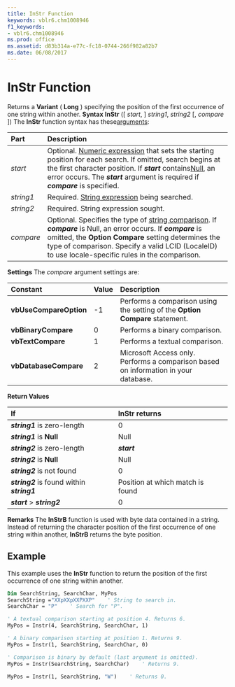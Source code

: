 ```yaml
---
title: InStr Function
keywords: vblr6.chm1008946
f1_keywords:
- vblr6.chm1008946
ms.prod: office
ms.assetid: d83b314a-e77c-fc18-0744-266f982a82b7
ms.date: 06/08/2017
---
```



# InStr Function



Returns a **Variant** ( **Long** ) specifying the position of the first occurrence of one string within another.
 **Syntax**
 **InStr** ([ _start_, ] _string1_, _string2_ [, _compare_ ])
The **InStr** function syntax has these[arguments](vbe-glossary.md):


|**Part**|**Description**|
|:-----|:-----|
| _start_|Optional. [Numeric expression](vbe-glossary.md) that sets the starting position for each search. If omitted, search begins at the first character position. If **_start_** contains[Null](vbe-glossary.md), an error occurs. The **_start_** argument is required if **_compare_** is specified.|
| _string1_|Required. [String expression](vbe-glossary.md) being searched.|
| _string2_|Required. String expression sought.|
| _compare_|Optional. Specifies the type of [string comparison](vbe-glossary.md). If **_compare_** is Null, an error occurs. If **_compare_** is omitted, the **Option** **Compare** setting determines the type of comparison. Specify a valid LCID (LocaleID) to use locale-specific rules in the comparison.|
 **Settings**
The  _compare_ argument settings are:


|**Constant**|**Value**|**Description**|
|:-----|:-----|:-----|
|**vbUseCompareOption**|-1|Performs a comparison using the setting of the **Option Compare** statement.|
|**vbBinaryCompare**|0|Performs a binary comparison.|
|**vbTextCompare**|1|Performs a textual comparison.|
|**vbDatabaseCompare**|2|Microsoft Access only. Performs a comparison based on information in your database.|
 **Return Values**


|**If**|**InStr returns**|
|:-----|:-----|
|**_string1_** is zero-length|0|
|**_string1_** is **Null**|Null|
|**_string2_** is zero-length|**_start_**|
|**_string2_** is **Null**|Null|
|**_string2_** is not found|0|
|**_string2_** is found within **_string1_**|Position at which match is found|
|**_start_** > **_string2_**|0|
 **Remarks**
The **InStrB** function is used with byte data contained in a string. Instead of returning the character position of the first occurrence of one string within another, **InStrB** returns the byte position.

## Example

This example uses the **InStr** function to return the position of the first occurrence of one string within another.


```vb
Dim SearchString, SearchChar, MyPos
SearchString ="XXpXXpXXPXXP"    ' String to search in.
SearchChar = "P"    ' Search for "P".

' A textual comparison starting at position 4. Returns 6.
MyPos = Instr(4, SearchString, SearchChar, 1)    

' A binary comparison starting at position 1. Returns 9.
MyPos = Instr(1, SearchString, SearchChar, 0)

' Comparison is binary by default (last argument is omitted).
MyPos = Instr(SearchString, SearchChar)    ' Returns 9.

MyPos = Instr(1, SearchString, "W")    ' Returns 0.
```


